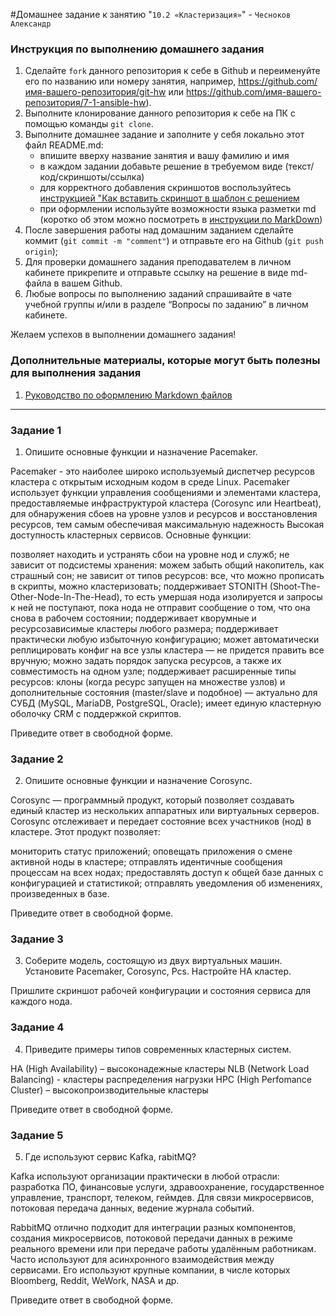 #Домашнее задание к занятию "`10.2 «Кластеризация»`" - `Чесноков Александр`


### Инструкция по выполнению домашнего задания

   1. Сделайте `fork` данного репозитория к себе в Github и переименуйте его по названию или номеру занятия, например, https://github.com/имя-вашего-репозитория/git-hw или  https://github.com/имя-вашего-репозитория/7-1-ansible-hw).
   2. Выполните клонирование данного репозитория к себе на ПК с помощью команды `git clone`.
   3. Выполните домашнее задание и заполните у себя локально этот файл README.md:
      - впишите вверху название занятия и вашу фамилию и имя
      - в каждом задании добавьте решение в требуемом виде (текст/код/скриншоты/ссылка)
      - для корректного добавления скриншотов воспользуйтесь [инструкцией "Как вставить скриншот в шаблон с решением](https://github.com/netology-code/sys-pattern-homework/blob/main/screen-instruction.md)
      - при оформлении используйте возможности языка разметки md (коротко об этом можно посмотреть в [инструкции  по MarkDown](https://github.com/netology-code/sys-pattern-homework/blob/main/md-instruction.md))
   4. После завершения работы над домашним заданием сделайте коммит (`git commit -m "comment"`) и отправьте его на Github (`git push origin`);
   5. Для проверки домашнего задания преподавателем в личном кабинете прикрепите и отправьте ссылку на решение в виде md-файла в вашем Github.
   6. Любые вопросы по выполнению заданий спрашивайте в чате учебной группы и/или в разделе “Вопросы по заданию” в личном кабинете.
   
Желаем успехов в выполнении домашнего задания!
   
### Дополнительные материалы, которые могут быть полезны для выполнения задания

1. [Руководство по оформлению Markdown файлов](https://gist.github.com/Jekins/2bf2d0638163f1294637#Code)

---

### Задание 1

1. Опишите основные функции и назначение Pacemaker.

Pacemaker - это наиболее широко используемый диспетчер ресурсов кластера с открытым исходным кодом в среде Linux. Pacemaker использует функции управления сообщениями и элементами кластера, предоставляемые инфраструктурой кластера (Corosync или Heartbeat), для обнаружения сбоев на уровне узлов и ресурсов и восстановления ресурсов, тем самым обеспечивая максимальную надежность Высокая доступность кластерных сервисов. Основные функции:

позволяет находить и устранять сбои на уровне нод и служб;
не зависит от подсистемы хранения: можем забыть общий накопитель, как страшный сон;
не зависит от типов ресурсов: все, что можно прописать в скрипты, можно кластеризовать;
поддерживает STONITH (Shoot-The-Other-Node-In-The-Head), то есть умершая нода изолируется и запросы к ней не поступают, пока нода не отправит сообщение о том, что она снова в рабочем состоянии;
поддерживает кворумные и ресурсозависимые кластеры любого размера;
поддерживает практически любую избыточную конфигурацию;
может автоматически реплицировать конфиг на все узлы кластера — не придется править все вручную;
можно задать порядок запуска ресурсов, а также их совместимость на одном узле;
поддерживает расширенные типы ресурсов: клоны (когда ресурс запущен на множестве узлов) и дополнительные состояния (master/slave и подобное) — актуально для СУБД (MySQL, MariaDB, PostgreSQL, Oracle);
имеет единую кластерную оболочку CRM с поддержкой скриптов.

Приведите ответ в свободной форме.

### Задание 2

2. Опишите основные функции и назначение Corosync.

Corosync — программный продукт, который позволяет создавать единый кластер из нескольких аппаратных или виртуальных серверов. Corosync отслеживает и передает состояние всех участников (нод) в кластере. Этот продукт позволяет:

мониторить статус приложений;
оповещать приложения о смене активной ноды в кластере;
отправлять идентичные сообщения процессам на всех нодах;
предоставлять доступ к общей базе данных с конфигурацией и статистикой;
отправлять уведомления об изменениях, произведенных в базе.

Приведите ответ в свободной форме.

### Задание 3

3. Соберите модель, состоящую из двух виртуальных машин. Установите Pacemaker, Corosync, Pcs. Настройте HA кластер.

Пришлите скриншот рабочей конфигурации и состояния сервиса для каждого нода.

### Задание 4

4. Приведите примеры типов современных кластерных систем.

HA (High Availability) – высоконадежные кластеры
NLB (Network Load Balancing) - кластеры распределения нагрузки 
HPC (High Perfomance Cluster) – высокопроизводительные кластеры

Приведите ответ в свободной форме.

### Задание 5

5. Где используют сервис Kafka, rabitMQ?

Kafka используют организации практически в любой отрасли: разработка ПО, финансовые услуги, здравоохранение, государственное управление, транспорт, телеком, геймдев. 
Для связи микросервисов, потоковая передача данных, ведение журнала событий.

RabbitMQ отлично подходит для интеграции разных компонентов, создания микросервисов, потоковой передачи данных в режиме реального времени или при передаче работы удалённым работникам.
Часто используют для асинхронного взаимодействия между сервисами.
Его используют крупные компании, в числе которых Bloomberg, Reddit, WeWork, NASA и др. 

Приведите ответ в свободной форме.
